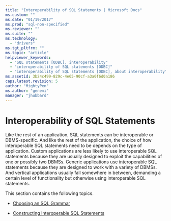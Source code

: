 ```yaml
---
title: "Interoperability of SQL Statements | Microsoft Docs"
ms.custom: ""
ms.date: "01/19/2017"
ms.prod: "sql-non-specified"
ms.reviewer: ""
ms.suite: ""
ms.technology: 
  - "drivers"
ms.tgt_pltfrm: ""
ms.topic: "article"
helpviewer_keywords: 
  - "SQL statements [ODBC], interoperability"
  - "interoperability of SQL statements [ODBC]"
  - "interoperability of SQL statements [ODBC], about interoperability"
ms.assetid: 3b24c499-829c-4e65-90cf-a3a0f6d0a186
caps.latest.revision: 5
author: "MightyPen"
ms.author: "genemi"
manager: "jhubbard"
---
```

# Interoperability of SQL Statements
Like the rest of an application, SQL statements can be interoperable or DBMS-specific. And like the rest of the application, the choice of how interoperable SQL statements need to be depends on the type of application. Custom applications are less likely to use interoperable SQL statements because they are usually designed to exploit the capabilities of one or possibly two DBMSs. Generic applications use interoperable SQL statements because they are designed to work with a variety of DBMSs. And vertical applications usually fall somewhere in between, demanding a certain level of functionality but otherwise using interoperable SQL statements.  
  
 This section contains the following topics.  
  
-   [Choosing an SQL Grammar](../../../odbc/reference/develop-app/choosing-an-sql-grammar.md)  
  
-   [Constructing Interoperable SQL Statements](../../../odbc/reference/develop-app/constructing-interoperable-sql-statements.md)